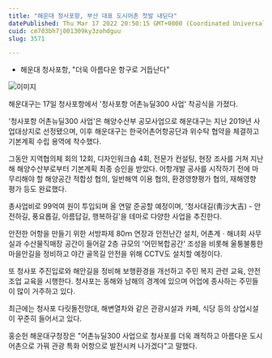 ```yaml
---
title: "해운대 청사포항, 부산 대표 도시어촌 첫발 내딛다"
datePublished: Thu Mar 17 2022 20:50:15 GMT+0000 (Coordinated Universal Time)
cuid: cm703bh7j001309ky3zohdguu
slug: 3571

---
```



- 해운대 청사포항, "더욱 아름다운 항구로 거듭난다"

![이미지](https://cdn.hashnode.com/res/hashnode/image/upload/v1739254659019/e95fac9a-f5d1-4784-a767-a19ec8c2cc28.jpeg)

해운대구는 17일 청사포항에서 '청사포항 어촌뉴딜300 사업' 착공식을 가졌다.

'청사포항 어촌뉴딜300 사업'은 해양수산부 공모사업으로 해운대구는 지난 2019년 사업대상지로 선정됐으며, 이후 해운대구는 한국어촌어항공단과 위수탁 협약을 체결하고 기본계획 수립 용역에 착수했다.

그동안 지역협의체 회의 12회, 디자인워크숍 4회, 전문가 컨설팅, 현장 조사를 거쳐 지난해 해양수산부로부터 기본계획 최종 승인을 받았다. 어항개발 공사를 시작하기 전에 마무리해야 할 해양공간 적합성 협의, 일반해역 이용 협의, 환경영향평가 협의, 재해영향 평가 등도 완료했다.

총사업비로 99억여 원이 투입되며 올 연말 준공할 예정이며, '청사대길(靑沙大吉) - 안전하길, 풍요롭길, 아름답길, 행복하길'을 테마로 다양한 사업을 추진한다.

안전한 어항을 만들기 위한 서방파제 80ｍ 연장과 안전난간 설치, 어촌계ㆍ해녀회 사무실과 수산물직매장 공간이 들어갈 2층 규모의 '어민복합공간' 조성을 비롯해 울퉁불퉁한 마을안길을 정비하고 야간 골목길 안전을 위해 CCTV도 설치할 예정이다.

또 청사포 주진입로와 해안길을 정비해 보행환경을 개선하고 주민 복지 관련 교육, 안전 조업 교육을 시행한다. 청사포는 동해와 남해의 경계에 있으며 어업에 종사하는 주민들이 많이 거주하고 있다.

최근에는 청사포 다릿돌전망대, 해변열차와 같은 관광시설과 카페, 식당 등의 상업시설이 꾸준히 들어서고 있다.

홍순헌 해운대구청장은 "어촌뉴딜300 사업으로 청사포를 더욱 쾌적하고 아름다운 도시어촌으로 가꿔 관광 특화 어항으로 발전시켜 나가겠다"고 말했다.